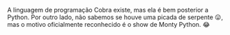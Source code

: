 A linguagem de programação Cobra existe, mas ela é bem posterior a Python. Por outro lado, não sabemos se houve uma picada de serpente :stuck_out_tongue:, mas o motivo oficialmente reconhecido é o show de Monty Python. :joy:


